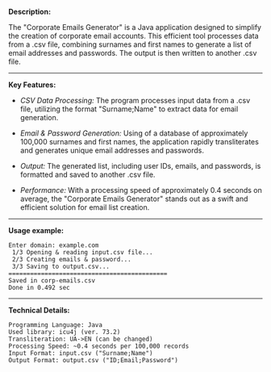 
**Description:**

The "Corporate Emails Generator" is a Java application designed to simplify the creation of corporate email accounts. This efficient tool processes data from a .csv file, combining surnames and first names to generate a list of email addresses and passwords. The output is then written to another .csv file.
****
**Key Features:**

  - _CSV Data Processing:_ The program processes input data from a .csv file, utilizing the format "Surname;Name" to extract data for email generation.

  - _Email & Password Generation:_ Using of a database of approximately 100,000 surnames and first names, the application rapidly transliterates and generates unique email addresses and passwords.

  - _Output:_ The generated list, including user IDs, emails, and passwords, is formatted and saved to another .csv file.

  - _Performance:_ With a processing speed of approximately 0.4 seconds on average, the "Corporate Emails Generator" stands out as a swift and efficient solution for email list creation.
****
**Usage example:**

    Enter domain: example.com
     1/3 Opening & reading input.csv file...
     2/3 Creating emails & password...
     3/3 Saving to output.csv...
    ============================================
    Saved in corp-emails.csv
    Done in 0.492 sec
****
**Technical Details:**

    Programming Language: Java
    Used library: icu4j (ver. 73.2)
    Transliteration: UA->EN (can be changed)
    Processing Speed: ~0.4 seconds per 100,000 records
    Input Format: input.csv ("Surname;Name")
    Output Format: output.csv ("ID;Email;Password")
